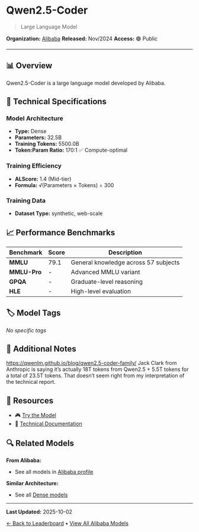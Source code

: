 # Qwen2.5-Coder

> Large Language Model

**Organization:** [Alibaba](../../labs/alibaba.md)
**Released:** Nov/2024
**Access:** 🟢 Public

---

## 📊 Overview

Qwen2.5-Coder is a large language model developed by Alibaba.

## 🔧 Technical Specifications

### Model Architecture
- **Type:** Dense
- **Parameters:** 32.5B
- **Training Tokens:** 5500.0B
- **Token:Param Ratio:** 170:1 ✅ Compute-optimal

### Training Efficiency
- **ALScore:** 1.4 (Mid-tier)
- **Formula:** √(Parameters × Tokens) ÷ 300

### Training Data
- **Dataset Type:** synthetic, web-scale

## 📈 Performance Benchmarks

| Benchmark | Score | Description |
|-----------|-------|-------------|
| **MMLU** | 79.1 | General knowledge across 57 subjects |
| **MMLU-Pro** | - | Advanced MMLU variant |
| **GPQA** | - | Graduate-level reasoning |
| **HLE** | - | High-level evaluation |

## 🏷️ Model Tags

_No specific tags_

## 📝 Additional Notes

https://qwenlm.github.io/blog/qwen2.5-coder-family/ Jack Clark from Anthropic is saying it’s actually 18T tokens from Qwen2.5 + 5.5T tokens for a total of 23.5T tokens. That doesn’t seem right from my interpretation of the technical report.

## 🔗 Resources

- 🎮 [Try the Model](https://huggingface.co/Qwen/Qwen2.5-72B-Instruct)
- 📄 [Technical Documentation](https://arxiv.org/abs/2412.15115)

## 🔍 Related Models

**From Alibaba:**
- See all models in [Alibaba profile](../../labs/alibaba.md)

**Similar Architecture:**
- See all [Dense models](../../architectures/dense.md)

---

**Last Updated:** 2025-10-02

[← Back to Leaderboard](../../README.md) • [View All Alibaba Models](../../labs/alibaba.md)
